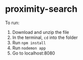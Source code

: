 # proximity-search

To run:

1. Download and unzip the file
2. In the terminal, `cd` into the folder
3. Run `npm install`
4. Run `nodemon app`
5. Go to localhost:8080
